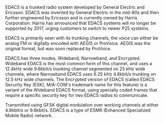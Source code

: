 EDACS is a trunked radio system developed by General Electric and Ericsson. EDACS was invented by General Electric in the mid-80s and then further engineered by Ericsson and is currently owned by Harris Corporation. Harris has announced that EDACS systems will no longer be supported by 2017, urging customers to switch to newer P25 systems.

EDACS is primarily seen with its trunking channels; the voice can either be analog FM or digitally encoded with AEGIS or ProVoice. AEGIS was the original format, but was soon replaced by ProVoice.

EDACS has three modes, Wideband, Narrowband, and Encrypted. Wideband EDACS is the most common form of this channel, and uses a 12.4kHz wide 9.6kbit/s trunking channel segmented on 25 kHz wide channels, where Narrowband EDACS uses 6.25 kHz 4.8kbit/s trunking on 12.5 kHz wide channels. The Encrypted version of EDACS (called EDACS Security Key (ESK), M/A-COM's trademark name for this feature) is a variant of the Wideband EDACS format, using specially coded frames that require a specific security key for two EDACS radios to communicate.

Transmitted using GFSK digital modulation over working channels at either 4.8kbit/s or 9.6kbit/s. EDACS is a type of ESMR (Enhanced Specialized Mobile Radio) network.